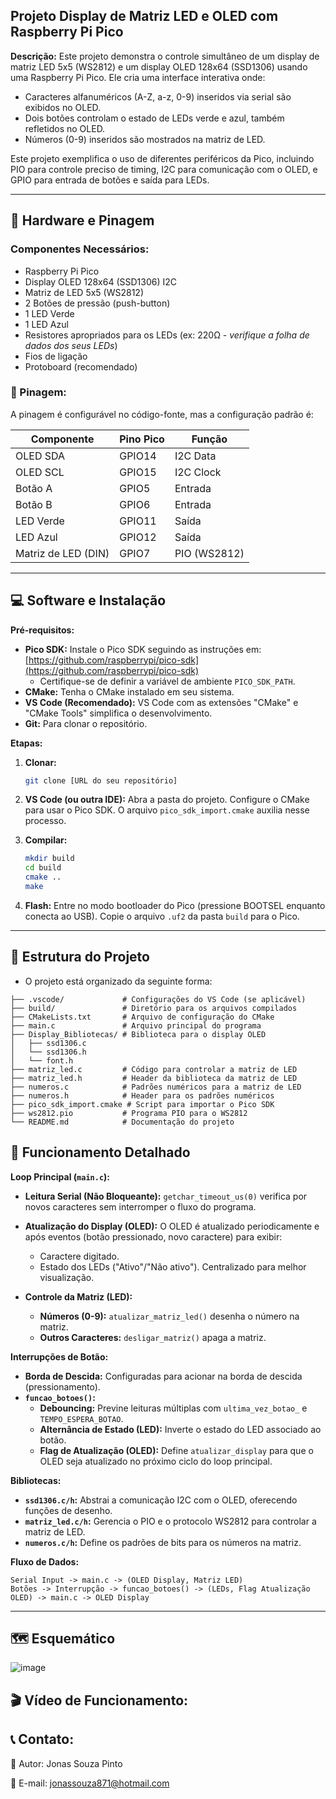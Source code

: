 ## Projeto Display de Matriz LED e OLED com Raspberry Pi Pico

**Descrição:** Este projeto demonstra o controle simultâneo de um display de matriz LED 5x5 (WS2812) e um display OLED 128x64 (SSD1306) usando uma Raspberry Pi Pico. Ele cria uma interface interativa onde:

* Caracteres alfanuméricos (A-Z, a-z, 0-9) inseridos via serial são exibidos no OLED.
* Dois botões controlam o estado de LEDs verde e azul, também refletidos no OLED.
* Números (0-9) inseridos são mostrados na matriz de LED.

Este projeto exemplifica o uso de diferentes periféricos da Pico, incluindo PIO para controle preciso de timing, I2C para comunicação com o OLED, e GPIO para entrada de botões e saída para LEDs.

---

## 🔧 Hardware e Pinagem

### Componentes Necessários:

* Raspberry Pi Pico
* Display OLED 128x64 (SSD1306) I2C
* Matriz de LED 5x5 (WS2812)
* 2 Botões de pressão (push-button)
* 1 LED Verde
* 1 LED Azul
* Resistores apropriados para os LEDs (ex: 220Ω - *verifique a folha de dados dos seus LEDs*)
* Fios de ligação
* Protoboard (recomendado)

### 📍 Pinagem:

A pinagem é configurável no código-fonte, mas a configuração padrão é:

| Componente         | Pino Pico |  Função      |
|----------------------|-----------|---------------|
| OLED SDA           | GPIO14    | I2C Data     |
| OLED SCL           | GPIO15    | I2C Clock     |
| Botão A             | GPIO5     | Entrada       |
| Botão B             | GPIO6     | Entrada       |
| LED Verde          | GPIO11    | Saída        |
| LED Azul           | GPIO12    | Saída        |
| Matriz de LED (DIN)| GPIO7     | PIO (WS2812) |


---

## 💻 Software e Instalação

**Pré-requisitos:**

* **Pico SDK:** Instale o Pico SDK seguindo as instruções em: [https://github.com/raspberrypi/pico-sdk](https://github.com/raspberrypi/pico-sdk)
    * Certifique-se de definir a variável de ambiente `PICO_SDK_PATH`.
* **CMake:**  Tenha o CMake instalado em seu sistema.
* **VS Code (Recomendado):**  VS Code com as extensões "CMake" e "CMake Tools" simplifica o desenvolvimento.
* **Git:** Para clonar o repositório.


**Etapas:**

1. **Clonar:**
   ```bash
   git clone [URL do seu repositório]
   ```

2. **VS Code (ou outra IDE):** Abra a pasta do projeto. Configure o CMake para usar o Pico SDK. O arquivo `pico_sdk_import.cmake` auxilia nesse processo.

3. **Compilar:**
   ```bash
   mkdir build
   cd build
   cmake ..
   make
   ```

4. **Flash:** Entre no modo bootloader do Pico (pressione BOOTSEL enquanto conecta ao USB). Copie o arquivo `.uf2` da pasta `build` para o Pico.


---

## 📁 Estrutura do Projeto
- O projeto está organizado da seguinte forma:

``` 
├── .vscode/             # Configurações do VS Code (se aplicável)
├── build/               # Diretório para os arquivos compilados
├── CMakeLists.txt       # Arquivo de configuração do CMake
├── main.c               # Arquivo principal do programa
├── Display_Bibliotecas/ # Biblioteca para o display OLED
│   ├── ssd1306.c
│   └── ssd1306.h
│   └── font.h 
├── matriz_led.c         # Código para controlar a matriz de LED
├── matriz_led.h         # Header da biblioteca da matriz de LED
├── numeros.c            # Padrões numéricos para a matriz de LED
├── numeros.h            # Header para os padrões numéricos
├── pico_sdk_import.cmake # Script para importar o Pico SDK
├── ws2812.pio           # Programa PIO para o WS2812
└── README.md            # Documentação do projeto
``` 

## 🚀 Funcionamento Detalhado

**Loop Principal (`main.c`):**

* **Leitura Serial (Não Bloqueante):**  `getchar_timeout_us(0)`  verifica por novos caracteres sem interromper o fluxo do programa.

* **Atualização do Display (OLED):** O OLED é atualizado periodicamente e após eventos (botão pressionado, novo caractere) para exibir:
    * Caractere digitado.
    * Estado dos LEDs ("Ativo"/"Não ativo").  Centralizado para melhor visualização.

* **Controle da Matriz (LED):**
    * **Números (0-9):**  `atualizar_matriz_led()`  desenha o número na matriz.
    * **Outros Caracteres:** `desligar_matriz()` apaga a matriz.


**Interrupções de Botão:**

* **Borda de Descida:**  Configuradas para acionar na borda de descida (pressionamento).
* **`funcao_botoes()`:**
    * **Debouncing:** Previne leituras múltiplas com `ultima_vez_botao_` e `TEMPO_ESPERA_BOTAO`.
    * **Alternância de Estado (LED):** Inverte o estado do LED associado ao botão.
    * **Flag de Atualização (OLED):** Define `atualizar_display` para que o OLED seja atualizado no próximo ciclo do loop principal.

**Bibliotecas:**

* **`ssd1306.c/h`:** Abstrai a comunicação I2C com o OLED, oferecendo funções de desenho.
* **`matriz_led.c/h`:**  Gerencia o PIO e o protocolo WS2812 para controlar a matriz de LED.
* **`numeros.c/h`:** Define os padrões de bits para os números na matriz.


**Fluxo de Dados:**

```
Serial Input -> main.c -> (OLED Display, Matriz LED)
Botões -> Interrupção -> funcao_botoes() -> (LEDs, Flag Atualização OLED) -> main.c -> OLED Display
```

---


## 🗺️ Esquemático 

![image](https://github.com/user-attachments/assets/187a30f6-b78c-4981-9f39-cc585e8f1a69)


## 🎬 Vídeo de Funcionamento:

## 📞 Contato:
👤 Autor: Jonas Souza Pinto

📧 E-mail: jonassouza871@hotmail.com
